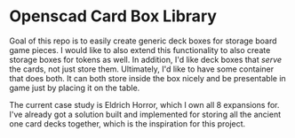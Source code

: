 # Openscad Card Box Library

Goal of this repo is to easily create generic deck boxes for storage board game pieces.  I would like to also extend this functionality to also create storage boxes for tokens as well.  In addition, I'd like deck boxes that _serve_ the cards, not just store them.  Ultimately, I'd like to have some container that does both.  It can both store inside the box nicely and be presentable in game just by placing it on the table.

The current case study is Eldrich Horror, which I own all 8 expansions for.  I've already got a solution built and implemented for storing all the ancient one card decks together, which is the inspiration for this project.
